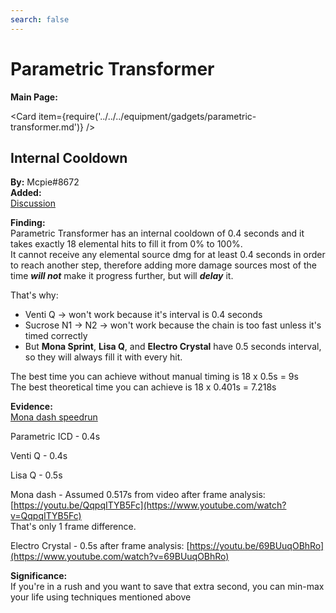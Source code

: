 ```yaml
---
search: false
---
```


# Parametric Transformer

**Main Page:**

<Card item={require('../../../equipment/gadgets/parametric-transformer.md')} />

## Internal Cooldown

**By:** Mcpie#8672  
**Added:** <Version date="2021-07-10" />  
[Discussion](https://tickets.deeznuts.moe/ticket-archive/attachments_859763876592877578_862607271769669652_transcript-parametric-transformer-speedrun.html)

**Finding:**  
Parametric Transformer has an internal cooldown of 0.4 seconds and it takes exactly 18 elemental hits to fill it from 0% to 100%.  
It cannot receive any elemental source dmg for at least 0.4 seconds in order to reach another step, therefore adding more damage sources most of the time **_will not_** make it progress further, but will **_delay_** it.

That's why:

* Venti Q -> won't work because it's interval is 0.4 seconds
* Sucrose N1 -> N2 -> won't work because the chain is too fast unless it's timed correctly
* But **Mona Sprint**, **Lisa Q**, and **Electro Crystal** have 0.5 seconds interval, so they will always fill it with every hit.

The best time you can achieve without manual timing is 18 x 0.5s = 9s  
The best theoretical time you can achieve is 18 x 0.401s = 7.218s

**Evidence:**  
[Mona dash speedrun](https://youtu.be/7ed8Xd8HX24)

Parametric ICD - 0.4s

Venti Q - 0.4s

Lisa Q - 0.5s

Mona dash - Assumed 0.517s from video after frame analysis: [https://youtu.be/QqpqITYB5Fc](https://www.youtube.com/watch?v=QqpqITYB5Fc)  
That's only 1 frame difference.

Electro Crystal - 0.5s after frame analysis: [https://youtu.be/69BUuqOBhRo](https://www.youtube.com/watch?v=69BUuqOBhRo)

**Significance:**  
If you're in a rush and you want to save that extra second, you can min-max your life using techniques mentioned above
